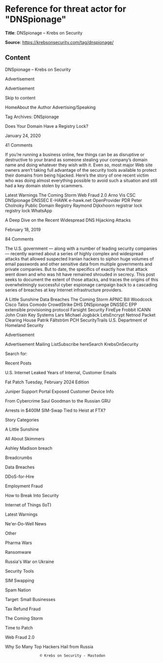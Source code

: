 # Reference for threat actor for "DNSpionage"

**Title**: DNSpionage – Krebs on Security

**Source**: https://krebsonsecurity.com/tag/dnspionage/

## Content











DNSpionage – Krebs on Security







































Advertisement


Advertisement

























Skip to content

HomeAbout the Author
Advertising/Speaking








Tag Archives: DNSpionage




Does Your Domain Have a Registry Lock?





January 24, 2020


41 Comments
 







If you’re running a business online, few things can be as disruptive or destructive to your brand as someone stealing your company’s domain name and doing whatever they wish with it. Even so, most major Web site owners aren’t taking full advantage of the security tools available to protect their domains from being hijacked. Here’s the story of one recent victim who was doing almost everything possible to avoid such a situation and still had a key domain stolen by scammers.


Latest Warnings The Coming Storm Web Fraud 2.0
Arno Vis CSC DNSpionage DNSSEC E-HAWK e-hawk.net OpenProvider PDR Peter Cholnoky Public Domain Registry Raymond Dijkxhoorn registrar lock registry lock WhatsApp





A Deep Dive on the Recent Widespread DNS Hijacking Attacks





February 18, 2019


84 Comments
 







The U.S. government — along with a number of leading security companies — recently warned about a series of highly complex and widespread attacks that allowed suspected Iranian hackers to siphon huge volumes of email passwords and other sensitive data from multiple governments and private companies. But to date, the specifics of exactly how that attack went down and who was hit have remained shrouded in secrecy.
This post seeks to document the extent of those attacks, and traces the origins of this overwhelmingly successful cyber espionage campaign back to a cascading series of breaches at key Internet infrastructure providers.


A Little Sunshine Data Breaches The Coming Storm
APNIC Bill Woodcock Cisco Talos Comodo CrowdStrike DHS DNSpionage DNSSEC EPP extensible provisioning protocol Farsight Security FireEye Frobbit ICANN John Crain Key Systems Lars Michael Jogbäck LetsEncrypt Netnod Packet Clearing House Patrik Fältström PCH SecurityTrails U.S. Department of Homeland Security





Advertisement


Advertisement
Mailing ListSubscribe hereSearch KrebsOnSecurity

Search for:





Recent Posts


U.S. Internet Leaked Years of Internal, Customer Emails


Fat Patch Tuesday, February 2024 Edition


Juniper Support Portal Exposed Customer Device Info


From Cybercrime Saul Goodman to the Russian GRU


Arrests in $400M SIM-Swap Tied to Heist at FTX?


 
Story Categories

A Little Sunshine

All About Skimmers

Ashley Madison breach

Breadcrumbs

Data Breaches

DDoS-for-Hire

Employment Fraud

How to Break Into Security

Internet of Things (IoT)

Latest Warnings

Ne'er-Do-Well News

Other

Pharma Wars

Ransomware

Russia's War on Ukraine

Security Tools

SIM Swapping

Spam Nation

Target: Small Businesses

Tax Refund Fraud

The Coming Storm

Time to Patch

Web Fraud 2.0


Why So Many Top Hackers Hail from Russia 










					© Krebs on Security - Mastodon 






